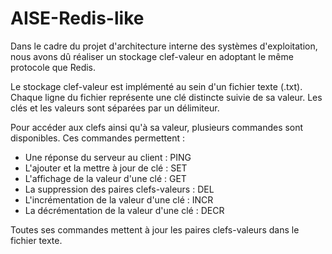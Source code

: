 # AISE-Redis-like

Dans le cadre du projet d'architecture interne des systèmes d'exploitation, nous avons dû réaliser un stockage clef-valeur en adoptant le même protocole que Redis.

Le stockage clef-valeur est implémenté au sein d'un fichier texte (.txt). Chaque ligne du fichier représente une clé distincte suivie de sa valeur. Les clés et les valeurs sont séparées par un délimiteur.

Pour accéder aux clefs ainsi qu'à sa valeur, plusieurs commandes sont disponibles. Ces commandes permettent :

- Une réponse du serveur au client : PING
- L'ajouter et la mettre à jour de clé : SET
- L'affichage de la valeur d'une clé : GET
- La suppression des paires clefs-valeurs : DEL
- L'incrémentation de la valeur d'une clé : INCR
- La décrémentation de la valeur d'une clé : DECR

Toutes ses commandes mettent à jour les paires clefs-valeurs dans le fichier texte.
